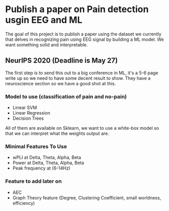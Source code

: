 # Publish a paper on Pain detection usgin EEG and ML
The goal of this project is to publish a paper using the dataset we currently that delves in recognizing pain using EEG signal by building a ML model. We want something solid and interpretable.

## NeurIPS 2020 (Deadline is May 27)
The first step is to send this out to a big conference in ML, it's a 5-6 page write up so we need to have some decent result to show. They have a neuroscience section so we have a good shot at this.

### Model to use (classification of pain and no-pain)
- Linear SVM
- Linear Regression
- Decision Trees

All of them are available on Sklearn, we want to use a white-box model so that we can interpret what the weights output are.

### Minimal Features To Use
- wPLI at Delta, Theta, Alpha, Beta
- Power at Delta, Theta, Alpha, Beta
- Peak frequency at (6-14Hz)

### Feature to add later on
- AEC
- Graph Theory feature (Degree, Clustering Coefficient, small worldness, efficiency)